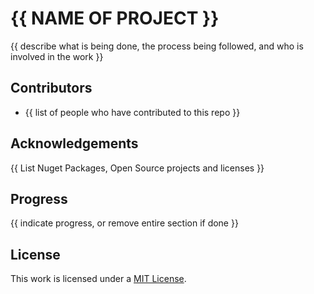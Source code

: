 # {{ NAME OF PROJECT }}

{{ describe what is being done, the process being followed, and who is involved in the work }}

## Contributors

* {{ list of people who have contributed to this repo }}

## Acknowledgements

{{ List Nuget Packages, Open Source projects and licenses }}

## Progress

{{ indicate progress, or remove entire section if done }}

## License

This work is licensed under a [MIT License](https://github.com/Alaythia/Biblical-Bytes/blob/main/LICENSE).

